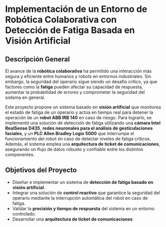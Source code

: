 # Implementación de un Entorno de Robótica Colaborativa con Detección de Fatiga Basada en Visión Artificial

## Descripción General

El avance de la **robótica colaborativa** ha permitido una interacción más segura y eficiente entre humanos y robots en entornos industriales. Sin embargo, la seguridad del operario sigue siendo un desafío crítico, ya que factores como la **fatiga** pueden afectar su capacidad de respuesta, aumentar la probabilidad de errores y comprometer la seguridad del sistema en general. 

Este proyecto propone un sistema basado en **visión artificial** que monitorea el estado de fatiga de un operario y actúa en tiempo real para detener la operación de un **robot ABB IRB 140** en caso de riesgo. Para lograrlo, se implementó una solución de detección de fatiga utilizando una **cámara Intel RealSense D435**, **redes neuronales para el análisis de gesticulaciones faciales**, y un **PLC Allen Bradley Logix 5000** que interrumpe el funcionamiento del robot en caso de detectar niveles de fatiga críticos. Además, el sistema emplea una **arquitectura de ticket de comunicaciones**, asegurando un flujo de datos robusto y confiable entre los distintos componentes.

## Objetivos del Proyecto

- Diseñar e implementar un sistema de **detección de fatiga basado en visión artificial**.  
- Integrar una solución de **control reactivo** que garantice la seguridad del operario mediante la interrupción automática del robot en caso de fatiga.  
- Validar la **precisión y tiempo de respuesta** del sistema en un entorno controlado.  
- Desarrollar una **arquitectura de ticket de comunicaciones**
